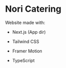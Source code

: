 # Nori Catering

Website made with:

- Next.js (App dir)

- Tailwind CSS

- Framer Motion

- TypeScript
